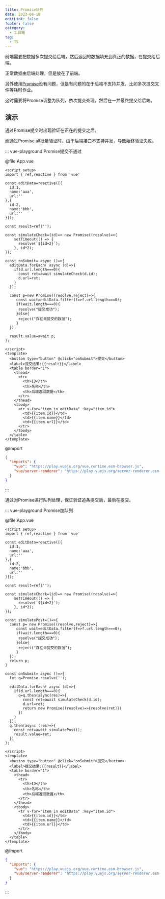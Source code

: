 ```yaml
---
title: Promise队列
date: 2023-08-18
editLink: false
footer: false
category:
  - 工具箱
tag:
  - TS
---
```


前端需要把数据多次提交给后端，然后返回的数据填充到真正的数据，在提交给后端。

正常数据由后端处理，但是放在了前端。

另外使用[Promise](https://developer.mozilla.org/zh-CN/docs/Web/JavaScript/Reference/Global_Objects/Promise)没有问题，但是有问题的在于后端不支持并发，比如多次提交文件等耗时作业。

这时需要将Promise调整为队列，依次提交处理，然后在一并最终提交给后端。

## 演示

通过Promise提交时出现验证在正在的提交之后。

而通过Promise.all批量验证时，由于后端接口不支持并发，导致始终验证失败。

::: vue-playground Promise提交不通过

@file App.vue

```vue
<script setup>
import { ref,reactive } from 'vue'

const editData=reactive([{
  id:1,
  name:'aaa',
  url:''
},{
  id:2,
  name:'bbb',
  url:''
}]);

const result=ref('');

const simulateCheck=(id)=> new Promise((resolve)=>{
    setTimeout(() => {
      resolve(`${id+2}`);
    }, id*2);
});

const onSubmit= async ()=>{
  editData.forEach( async (d)=>{
    if(d.url.length===0){
      const ret=await simulateCheck(d.id);
      d.url=ret;
    }
  });

  const p=new Promise((resolve,reject)=>{
     const wait=editData.filter(f=>f.url.length===0);
     if(wait.length===0){
      resolve("提交成功");
     }else{
      reject("存在未提交的数据");
     }
  });

  result.value=await p;
};

</script>
<template>
  <button type="button" @click="onSubmit">提交</button>
  <label>提交结果:{{result}}</label>
  <table border="1">
    <thead>
      <tr>
        <th>ID</th>
        <th>名称</th>
        <th>后端返回数据</th>
      </tr>
    </thead>
    <tbody>
      <tr v-for="item in editData" :key="item.id">
        <td>{{item.id}}</td>
        <td>{{item.name}}</td>
        <td>{{item.url}}</td>
      </tr>
    </tbody>
  </table>
</template>

```

@import

```json
{
  "imports": {
    "vue": "https://play.vuejs.org/vue.runtime.esm-browser.js",
    "vue/server-renderer": "https://play.vuejs.org/server-renderer.esm-browser.js"
  }
}
```

:::

通过对Promise进行队列处理，保证验证追条提交后，最后在提交。

::: vue-playground Promise加队列

@file App.vue

```vue
<script setup>
import { ref,reactive } from 'vue'

const editData=reactive([{
  id:1,
  name:'aaa',
  url:''
},{
  id:2,
  name:'bbb',
  url:''
}]);

const result=ref('');

const simulateCheck=(id)=> new Promise((resolve)=>{
    setTimeout(() => {
      resolve(`${id+2}`);
    }, id*2);
});

const simulatePost=()=>{
  const p= new Promise((resolve,reject)=>{
     const wait=editData.filter(f=>f.url.length===0);
     if(wait.length===0){
      resolve("提交成功");
     }else{
      reject("存在未提交的数据");
     }
  });
  return p;
}

const onSubmit= async ()=>{
  let q=Promise.resolve('');

  editData.forEach( async (d)=>{
    if(d.url.length===0){
      q=q.then(async(res)=>{
        const ret=await simulateCheck(d.id);
        d.url=ret;
        return new Promise((resolve)=>{resolve(ret)})
      })
    }
  });
  q.then(async (res)=>{
    const ret=await simulatePost();
    result.value=ret;
  })
};

</script>
<template>
  <button type="button" @click="onSubmit">提交</button>
  <label>提交结果:{{result}}</label>
  <table border="1">
    <thead>
      <tr>
        <th>ID</th>
        <th>名称</th>
        <th>后端返回数据</th>
      </tr>
    </thead>
    <tbody>
      <tr v-for="item in editData" :key="item.id">
        <td>{{item.id}}</td>
        <td>{{item.name}}</td>
        <td>{{item.url}}</td>
      </tr>
    </tbody>
  </table>
</template>

```

@import

```json
{
  "imports": {
    "vue": "https://play.vuejs.org/vue.runtime.esm-browser.js",
    "vue/server-renderer": "https://play.vuejs.org/server-renderer.esm-browser.js"
  }
}
```

:::

